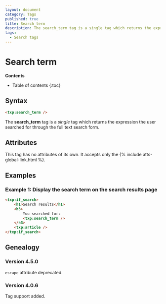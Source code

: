 ```yaml
---
layout: document
category: Tags
published: true
title: Search term
description: The search_term tag is a single tag which returns the expression the user searched for through the full text search form.
tags:
  - Search tags
---
```


# Search term

**Contents**

* Table of contents
{:toc}

## Syntax

~~~ html
<txp:search_term />
~~~

The **search_term** tag is a *single* tag which returns the expression the user searched for through the full text search form.

## Attributes

This tag has no attributes of its own. It accepts only the {% include atts-global-link.html %}.

## Examples

### Example 1: Display the search term on the search results page

~~~ html
<txp:if_search>
    <h1>Search results</h1>
    <h3>
        You searched for:
        <txp:search_term />
    </h3>
    <txp:article />
</txp:if_search>
~~~

## Genealogy

### Version 4.5.0

`escape` attribute deprecated.

### Version 4.0.6

Tag support added.

